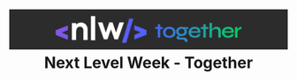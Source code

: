 <h1 align="center">
  <img src="./public/assets/nlw-logo.svg" alt="NLW Logo"><br/>
  Next Level Week - Together
</h1>